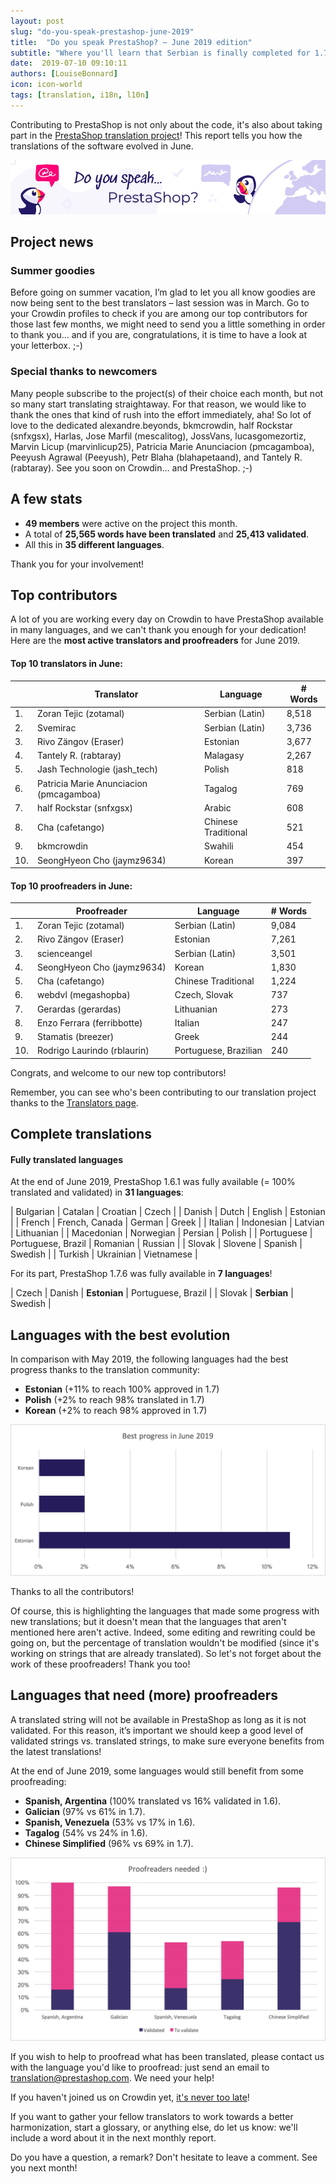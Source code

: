 ```yaml
---
layout: post
slug: "do-you-speak-prestashop-june-2019"
title:  "Do you speak PrestaShop? – June 2019 edition"
subtitle: "Where you'll learn that Serbian is finally completed for 1.7.6"
date:  2019-07-10 09:10:11
authors: [LouiseBonnard]
icon: icon-world
tags: [translation, i18n, l10n]
---
```


Contributing to PrestaShop is not only about the code, it's also about taking part in the [PrestaShop translation project](https://crowdin.com/project/prestashop-official)! This report tells you how the translations of the software evolved in June.

![Crowdin Monthly banner](/assets/images/2019/01/Build-Crowdin-banner.jpg)

## Project news


### Summer goodies

Before going on summer vacation, I’m glad to let you all know goodies are now being sent to the best translators – last session was in March. Go to your Crowdin profiles to check if you are among our top contributors for those last few months, we might need to send you a little something in order to thank you… and if you are, congratulations, it is time to have a look at your letterbox. ;-)


### Special thanks to newcomers

Many people subscribe to the project(s) of their choice each month, but not so many start translating straightaway. For that reason, we would like to thank the ones that kind of rush into the effort immediately, aha! So lot of love to the dedicated alexandre.beyonds, bkmcrowdin, half Rockstar (snfxgsx), Harlas, Jose Marfil (mescalitog), JossVans, lucasgomezortiz, Marvin Licup (marvinlicup25), Patricia Marie Anunciacion (pmcagamboa), Peeyush Agrawal (Peeyush), Petr Blaha (blahapetaand), and Tantely R. (rabtaray). See you soon on Crowdin… and PrestaShop. ;-)


## A few stats
 
* **49 members** were active on the project this month.
* A total of **25,565 words have been translated** and **25,413 validated**.
* All this in **35 different languages**.
 
Thank you for your involvement!
 

## Top contributors
 
A lot of you are working every day on Crowdin to have PrestaShop available in many languages, and we can't thank you enough for your dedication! Here are the **most active translators and proofreaders** for June 2019.
 
#### Top 10 translators in June:
 
| |Translator | Language | # Words
|-|---------- | -------- | ----------------
 1. | Zoran Tejic (zotamal) | Serbian (Latin) | 8,518
 2. | Svemirac | Serbian (Latin) | 3,736
 3. | Rivo Zängov (Eraser) | Estonian | 3,677
 4. | Tantely R. (rabtaray) | Malagasy | 2,267
 5. | Jash Technologie (jash_tech) | Polish | 818
 6. | Patricia Marie Anunciacion (pmcagamboa) | Tagalog | 769
 7. | half Rockstar (snfxgsx) | Arabic | 608
 8. | Cha (cafetango) | Chinese Traditional | 521
 9. | bkmcrowdin | Swahili | 454
10. | SeongHyeon Cho (jaymz9634) | Korean | 397
 
 
#### Top 10 proofreaders in June:
 
| | Proofreader | Language | # Words
|-| ---------- | -------- | ----------------
 1. | Zoran Tejic (zotamal) | Serbian (Latin) | 9,084
 2. | Rivo Zängov (Eraser) | Estonian | 7,261
 3. | scienceangel | Serbian (Latin) | 3,501
 4. | SeongHyeon Cho (jaymz9634) | Korean | 1,830
 5. | Cha (cafetango) | Chinese Traditional | 1,224
 6. | webdvl (megashopba) | Czech, Slovak | 737
 7. | Gerardas (gerardas) | Lithuanian | 273
 8. | Enzo Ferrara (ferribbotte) | Italian | 247
 9. | Stamatis (breezer) | Greek | 244
10. | Rodrigo Laurindo (rblaurin) | Portuguese, Brazilian | 240

Congrats, and welcome to our new top contributors!
 
Remember, you can see who's been contributing to our translation project thanks to the [Translators page](http://translators.prestashop.com/).
 
 
## Complete translations
 
#### Fully translated languages
 
At the end of June 2019, PrestaShop 1.6.1 was fully available (= 100% translated and validated) in **31 languages**:
 
| Bulgarian | Catalan | Croatian | Czech |
| Danish | Dutch | English | Estonian |
| French | French, Canada | German | Greek |
| Italian | Indonesian | Latvian | Lithuanian |
| Macedonian | Norwegian | Persian | Polish |
| Portuguese | Portuguese, Brazil | Romanian | Russian |
| Slovak | Slovene | Spanish | Swedish |
| Turkish | Ukrainian | Vietnamese |
 
For its part, PrestaShop 1.7.6 was fully available in **7 languages**!
 
| Czech | Danish | **Estonian** | Portuguese, Brazil |
| Slovak | **Serbian** | Swedish |

 
## Languages with the best evolution
 
In comparison with May 2019, the following languages had the best progress thanks to the translation community:
 
* **Estonian** (+11% to reach 100% approved in 1.7)
* **Polish** (+2% to reach 98% translated in 1.7)
* **Korean** (+2% to reach 98% approved in 1.7)
 
![Best translation progress for June 2019](/assets/images/2019/07/Build-Crowdin-progress-June19.png)
 
Thanks to all the contributors!
 
Of course, this is highlighting the languages that made some progress with new translations; but it doesn't mean that the languages that aren't mentioned here aren't active. Indeed, some editing and rewriting could be going on, but the percentage of translation wouldn't be modified (since it's working on strings that are already translated). So let's not forget about the work of these proofreaders! Thank you too!
 
 
## Languages that need (more) proofreaders
 
A translated string will not be available in PrestaShop as long as it is not validated. For this reason, it’s important we should keep a good level of validated strings vs. translated strings, to make sure everyone benefits from the latest translations!
 
At the end of June 2019, some languages would still benefit from some proofreading:
 
* **Spanish, Argentina** (100% translated vs 16% validated in 1.6).
* **Galician** (97% vs 61% in 1.7).
* **Spanish, Venezuela** (53% vs 17% in 1.6).
* **Tagalog** (54% vs 24% in 1.6).
* **Chinese Simplified** (96% vs 69% in 1.7).
 
![Languages that need proofreading](/assets/images/2019/07/Build-Crowdin-proofreading-June19.png)
 
If you wish to help to proofread what has been translated, please contact us with the language you'd like to proofread: just send an email to translation@prestashop.com. We need your help! 
 
If you haven't joined us on Crowdin yet, [it's never too late](https://crowdin.com/project/prestashop-official)!
 
If you want to gather your fellow translators to work towards a better harmonization, start a glossary, or anything else, do let us know: we'll include a word about it in the next monthly report.
 
Do you have a question, a remark? Don't hesitate to leave a comment. See you next month!
